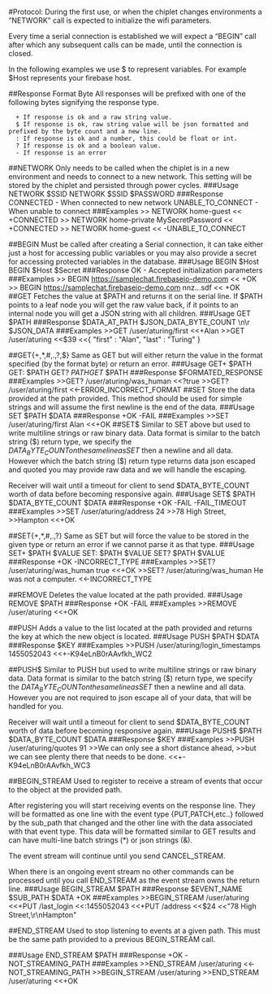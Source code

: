 #Protocol:
During the first use, or when the chiplet changes environments a “NETWORK” call is expected to initialize the wifi parameters.

Every time a serial connection is established we will expect a “BEGIN” call after which any subsequent calls can be made, until the connection is closed. 

In the following examples we use $ to represent variables. For example $Host represents your firebase host.

##Response Format Byte
All responses will be prefixed with one of the following bytes signifying the response type.
```
  + If response is ok and a raw string value.
  $ If response is ok, raw string value will be json formatted and prefixed by the byte count and a new line.
  : If response is ok and a number, this could be float or int.
  ? If response is ok and a boolean value.
  - If response is an error
```
##NETWORK
Only needs to be called when the chiplet is in a new environment and needs to connect to a new network. This setting will be stored by the chiplet and persisted through power cycles.
###Usage
	NETWORK $SSID
	NETWORK $SSID $PASSWORD
###Response
	CONNECTED - When connected to new network
	UNABLE_TO_CONNECT - When unable to connect
###Examples
	>> NETWORK home-guest
	<< +CONNECTED
	>> NETWORK home-private MySecretPassword
	<< +CONNECTED
	>> NETWORK home-guest
	<< -UNABLE_TO_CONNECT

##BEGIN
Must be called after creating a Serial connection, it can take either just a host for accessing public variables or you may also provide a secret for accessing protected variables in the database.
###Usage
	BEGIN $Host
	BEGIN $Host $Secret
###Response
	OK - Accepted initialization parameters
###Examples
	>> BEGIN https://samplechat.firebaseio-demo.com
	<< +OK
	>> BEGIN https://samplechat.firebaseio-demo.com nnz...sdf
	<< +OK
##GET
Fetches the value at $PATH and returns it on the serial line. If $PATH points to a leaf node you will get the raw value back, if it points to an internal node you will get a JSON string with all children.
###Usage
	GET $PATH
###Response
	$DATA_AT_PATH
	$JSON_DATA_BYTE_COUNT \n\r $JSON_DATA
###Examples
	>>GET /user/aturing/first
	<<+Alan
	>>GET /user/aturing
	<<$39
	<<{ "first" : "Alan", "last" : "Turing" }
	
##GET{+,*,#,.,?,$}
Same as GET but will either return the value in the format specified (by the format byte) or return an error.
###Usage
	GET+ $PATH
	GET: $PATH
	GET? $PATH
	GET$ $PATH
###Response
	$FORMATED_RESPONSE
###Examples
	>>GET? /user/aturing/was_human
	<<?true
	>>GET? /user/aturing/first
	<<-ERROR_INCORRECT_FORMAT
##SET
Store the data provided at the path provided. This method should be used for simple strings and will assume the first newline is the end of the data.
###Usage
	SET $PATH $DATA
###Response
	+OK
	-FAIL
###Examples
	>>SET /user/aturing/first Alan
	<<+OK
##SET$
Similar to SET above but used to write multiline strings or raw binary data. Data format is similar to the batch string ($) return type, we specify the $DATA_BYTE_COUNT on the same line as SET$ then a newline and all data. However which the batch string ($) return type returns data json escaped and quoted you may provide raw data and we will handle the escaping.

Receiver will wait until a timeout for client to send $DATA_BYTE_COUNT worth of data before becoming responsive again.
###Usage
	SET$ $PATH $DATA_BYTE_COUNT
	$DATA
###Response
	+OK
	-FAIL
	-FAIL_TIMEOUT
###Examples
	>>SET /user/aturing/address 24
	>>78 High Street,
	>>Hampton 
	<<+OK
	
##SET{+,*,#,.,?}
Same as SET but will force the value to be stored in the given type or return an error if we cannot parse it as that type.
###Usage
	SET+ $PATH $VALUE
	SET: $PATH $VALUE
	SET? $PATH $VALUE
###Response
	+OK
	-INCORRECT_TYPE
###Examples
	>>SET? /user/aturing/was_human true
	<<+OK
	>>SET? /user/aturing/was_human He was not a computer.
	<<-INCORRECT_TYPE

##REMOVE
Deletes the value located at the path provided.
###Usage
	REMOVE $PATH
###Response
	+OK
	-FAIL
###Examples
	>>REMOVE /user/aturing
	<<+OK

##PUSH
Adds a value to the list located at the path provided and returns the key at which the new object is located.
###Usage
	PUSH $PATH $DATA
###Response
	$KEY
###Examples
	>>PUSH /user/aturing/login_timestamps 1455052043
	<<+-K94eLnB0rAAvfkh_WC2

##PUSH$
Similar to PUSH but used to write multiline strings or raw binary data. Data format is similar to the batch string ($) return type, we specify the $DATA_BYTE_COUNT on the same line as SET$ then a newline and all data. However you are not required to json escape all of your data, that will be handled for you.

Receiver will wait until a timeout for client to send $DATA_BYTE_COUNT worth of data before becoming responsive again.
###Usage
	PUSH$ $PATH $DATA_BYTE_COUNT
	$DATA
###Response
	$KEY
###Examples
	>>PUSH /user/aturing/quotes 91
	>>We can only see a short distance ahead,
	>>but we can see plenty there that needs to be done.
	<<+-K94eLnB0rAAvfkh_WC3

##BEGIN_STREAM
Used to register to receive a stream of events that occur to the object at the provided path.

After registering you will start receiving events on the response line. They will be formatted as one line with the event type {PUT,PATCH,etc..} followed by the sub_path that changed and the other line with the data associated with that event type. This data will be formatted similar to GET results and can have multi-line batch strings (*) or json strings (&).

The event stream will continue until you send CANCEL_STREAM.

When there is an ongoing event stream no other commands can be processed until you call END_STREAM as the event stream owns the return line. 
###Usage
	BEGIN_STREAM $PATH
###Response
	$EVENT_NAME $SUB_PATH
	$DATA
	+OK
###Examples
	>>BEGIN_STREAM /user/aturing
	<<+PUT /last_login
	<<:1455052043
	<<+PUT /address
	<<$24
	<<"78 High Street,\r\nHampton"
	
##END_STREAM
Used to stop listening to events at a given path. This must be the same path provided to a previous BEGIN_STREAM call.

###Usage
	END_STREAM $PATH
###Response
	+OK
	-NOT_STREAMING_PATH
###Examples
	>>END_STREAM /user/aturing
	<<-NOT_STREAMING_PATH
	>>BEGIN_STREAM /user/aturing
	>>END_STREAM /user/aturing
	<<+OK

